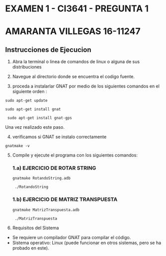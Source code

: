 # EXAMEN 1 - CI3641 - PREGUNTA 1
# AMARANTA VILLEGAS 16-11247

## Instrucciones de Ejecucion

1. Abra la terminal o linea de comandos de linux o alguna de sus distribuciones
2. Navegue al directorio donde se encuentra el codigo fuente.

3. proceda a instalarlar GNAT por medio de los siguientes comandos en el siguiente orden :

``` sudo apt-get update ```

``` sudo apt-get install gnat ```

``` sudo apt-get install gnat-gps```

Una vez realizado este paso.

4. verificamos si GNAT se instalo correctamente 

``` gnatmake -v ```

5. Compile y ejecute el programa con los siguientes comandos:

    ### 1.a) EJERCICIO DE ROTAR STRING

    ``` gnatmake RotandoString.adb ```
    
    ```  ./RotandoString ```

    ### 1.b) EJERCICIO DE MATRIZ TRANSPUESTA

    ``` gnatmake MatrizTranspuesta.adb ```

    ```  ./MatrizTranspuesta ```


6. Requisitos del Sistema


- Se requiere un compilador GNAT para compilar el código.
- Sistema operativo: Linux (puede funcionar en otros sistemas, pero se ha probado en este).

